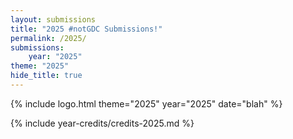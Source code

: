 ```yaml
---
layout: submissions
title: "2025 #notGDC Submissions!"
permalink: /2025/
submissions:
    year: "2025"
theme: "2025"
hide_title: true
---
```


{% include logo.html theme="2025" year="2025" date="blah" %}

{% include year-credits/credits-2025.md %}
